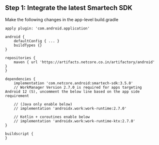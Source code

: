 ## Step 1: Integrate the latest Smartech SDK

Make the following changes in the app-level build.gradle
```shell-session
apply plugin: 'com.android.application'

android {
    defaultConfig { ... }
    buildTypes {}
}

repositories {
    maven { url 'https://artifacts.netcore.co.in/artifactory/android' }
}

dependencies {
    implementation 'com.netcore.android:smartech-sdk:3.5.0'
    // WorkManager Version 2.7.0 is required for apps targeting Android 12 (S), uncomment the below line based on the app side requirement

    // (Java only enable below)
    // implementation 'androidx.work:work-runtime:2.7.0'

    // Kotlin + coroutines enable below
    // implementation 'androidx.work:work-runtime-ktx:2.7.0'
}

buildscript {
}
```
